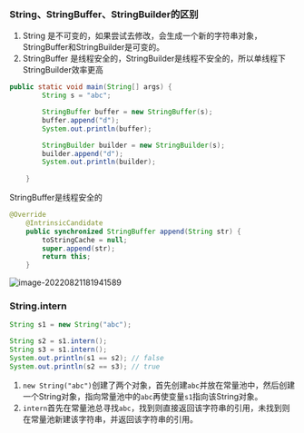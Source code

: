 ### String、StringBuffer、StringBuilder的区别

1. String 是不可变的，如果尝试去修改，会生成一个新的字符串对象，StringBuffer和StringBuilder是可变的。
2. StringBuffer 是线程安全的，StringBuilder是线程不安全的，所以单线程下StringBuilder效率更高

```java
public static void main(String[] args) {
        String s = "abc";

        StringBuffer buffer = new StringBuffer(s);
        buffer.append("d");
        System.out.println(buffer);

        StringBuilder builder = new StringBuilder(s);
        builder.append("d");
        System.out.println(builder);
        
    }
```

StringBuffer是线程安全的

```java
@Override
    @IntrinsicCandidate
    public synchronized StringBuffer append(String str) {
        toStringCache = null;
        super.append(str);
        return this;
    }
```

![image-20220821181941589](https://cdn.staticaly.com/gh/bolishitoumingde/hexo_img@main/image-20220821181941589.5yv1wv1mekw0.webp)

### String.intern

```java
String s1 = new String("abc");

String s2 = s1.intern();
String s3 = s1.intern();
System.out.println(s1 == s2); // false
System.out.println(s2 == s3); // true
```

1. `new String("abc")`创建了两个对象，首先创建`abc`并放在常量池中，然后创建一个String对象，指向常量池中的`abc`再使变量`s1`指向该String对象。
2. `intern`首先在常量池总寻找`abc`，找到则直接返回该字符串的引用，未找到则在常量池新建该字符串，并返回该字符串的引用。

